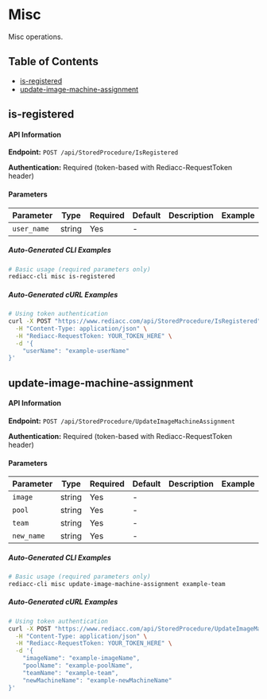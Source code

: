 # Misc

Misc operations.

## Table of Contents

- [is-registered](#is-registered)
- [update-image-machine-assignment](#update-image-machine-assignment)


## is-registered

#### API Information

**Endpoint:** `POST /api/StoredProcedure/IsRegistered`

**Authentication:** Required (token-based with Rediacc-RequestToken header)

#### Parameters

| Parameter | Type | Required | Default | Description | Example |
|-----------|------|----------|---------|-------------|---------|
| `user_name` | string | Yes | - |  |  |

##### Auto-Generated CLI Examples

```bash
# Basic usage (required parameters only)
rediacc-cli misc is-registered
```

##### Auto-Generated cURL Examples

```bash
# Using token authentication
curl -X POST "https://www.rediacc.com/api/StoredProcedure/IsRegistered" \
  -H "Content-Type: application/json" \
  -H "Rediacc-RequestToken: YOUR_TOKEN_HERE" \
  -d '{
    "userName": "example-userName"
}'
```


## update-image-machine-assignment

#### API Information

**Endpoint:** `POST /api/StoredProcedure/UpdateImageMachineAssignment`

**Authentication:** Required (token-based with Rediacc-RequestToken header)

#### Parameters

| Parameter | Type | Required | Default | Description | Example |
|-----------|------|----------|---------|-------------|---------|
| `image` | string | Yes | - |  |  |
| `pool` | string | Yes | - |  |  |
| `team` | string | Yes | - |  |  |
| `new_name` | string | Yes | - |  |  |

##### Auto-Generated CLI Examples

```bash
# Basic usage (required parameters only)
rediacc-cli misc update-image-machine-assignment example-team
```

##### Auto-Generated cURL Examples

```bash
# Using token authentication
curl -X POST "https://www.rediacc.com/api/StoredProcedure/UpdateImageMachineAssignment" \
  -H "Content-Type: application/json" \
  -H "Rediacc-RequestToken: YOUR_TOKEN_HERE" \
  -d '{
    "imageName": "example-imageName",
    "poolName": "example-poolName",
    "teamName": "example-team",
    "newMachineName": "example-newMachineName"
}'
```

